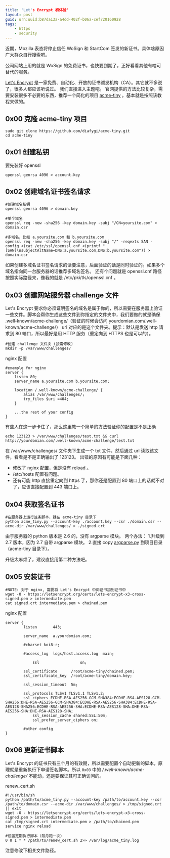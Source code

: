 ```yaml
---
title: 'Let's Encrypt 初体验'
layout: post
guid: urn:uuid:b87da13a-a4dd-402f-b06a-cef720160928
tags:
    - https
    - security
---
```


近期，Mozilla 表态将停止信任 WoSign 和 StartCom 签发的新证书。具体啥原因广大群众自行搜索吧。

公司网站上用的就是 WoSign 的免费证书，也快要到期了，正好看看其他有啥可替代的服务。

[Let's Encrypt](https://letsencrypt.org/) 是一家免费、自动化、开放的证书颁发机构（CA）。其它就不多说了，很多人都应该听说过。
我们直接进入主题吧。
官网提供的方法比较复杂，需要安装很多不必要的东西，推荐一个简化的项目 [acme-tiny](https://github.com/diafygi/acme-tiny) 。基本就是按照该教程来做的。

## 0x00 克隆 acme-tiny 项目

```
sudo git clone https://github.com/diafygi/acme-tiny.git
cd acme-tiny
```

## 0x01 创建私钥
要先装好 openssl

```
openssl genrsa 4096 > account.key
```

## 0x02 创建域名证书签名请求

```
#创建域名私钥
openssl genrsa 4096 > domain.key

#单个域名
openssl req -new -sha256 -key domain.key -subj "/CN=yoursite.com" > domain.csr

#多域名，比如 a.yoursite.com 和 b.yoursite.com
openssl req -new -sha256 -key domain.key -subj "/" -reqexts SAN -config <(cat /etc/ssl/openssl.cnf <(printf "[SAN]\nsubjectAltName=DNS:a.yoursite.com,DNS:b.yoursite.com")) > domain.csr
```

如果创建多域名证书签名请求的话要注意，后面验证的话是同时验证的。如果多个域名指向同一台服务器的话推荐多域名签名。
还有个问题就是 openssl.cnf 路径按照实际路径来，像我的就是 /etc/pki/tls/openssl.cnf 。

## 0x03 创建网站服务器 challenge 文件
Let's Encrypt 要求你必须证明签名的域名是属于你的，所以需要在服务器上验证一些文件。脚本会帮你生成这些文件到你指定的文件夹中，我们要做的就是确保 .well-known/acme-challenge/（验证的时候会访问 yourdomian.com/.well-known/acme-challenge/） url 对应的是这个文件夹。提示：默认是发送 http 请求到 80 端口，所以最好是用 HTTP 服务（重定向到 HTTPS 也是可以的）。


```
#创建 challenge 文件夹 (按需修改)
mkdir -p /var/www/challenges/
```

nginx 配置

```
#example for nginx
server {
    listen 80;
    server_name a.yoursite.com b.yoursite.com;

    location /.well-known/acme-challenge/ {
        alias /var/www/challenges/;
        try_files $uri =404;
    }

    ...the rest of your config
}
```

有些人在这一步卡住了，那么这里教一个简单的方法验证你的配置是不是正确

```
echo 123123 > /var/www/challenges/test.txt && curl http://yourdomian.com/.well-known/acme-challenge/test.txt
```

在 /var/www/challenges/ 文件夹下生成一个 txt 文件，然后通过 url 读取该文件，看看是不是正确输出了 123123。
出错的原因有可能是下面几种：

  - 修改了 nginx 配置，但是没有 reload 。
  - /etc/hosts 配置有问题。
  - 还有可能 http 直接重定向到 https 了，那你还是配置到 80 端口上的话就不对了，应该直接配置到 443 端口上。

## 0x04 获取签名证书

```
#在服务器上运行这条脚本，就在 acme-tiny 目录下
python acme_tiny.py --account-key ./account.key --csr ./domain.csr --acme-dir /var/www/challenges/ > ./signed.crt
```

由于服务器的 python 版本是 2.6 的，没有 argparse 模块。
两个办法：
1.升级到 2.7 版本，因为 2.7 自带 argparse 模块。
2.直接 copy [argparse.py](/media/scripts/argparse.py) 到项目目录（acme-tiny 目录下）。

升级太麻烦了，建议直接用第二种方法吧。

## 0x05 安装证书

```
#NOTE: 对于 nginx, 需要将 Let's Encrypt 中间证书加到证书中
wget -O - https://letsencrypt.org/certs/lets-encrypt-x3-cross-signed.pem > intermediate.pem
cat signed.crt intermediate.pem > chained.pem
```

nginx 配置

```
server {
        listen       443;

        server_name  a.yourdomian.com;

        #charset koi8-r;

        #access_log  logs/host.access.log  main;

		    ssl                  on;

        ssl_certificate      /root/acme-tiny/chained.pem;
        ssl_certificate_key  /root/acme-tiny/domain.key;

        ssl_session_timeout  5m;

        ssl_protocols TLSv1 TLSv1.1 TLSv1.2;
        ssl_ciphers ECDHE-RSA-AES256-GCM-SHA384:ECDHE-RSA-AES128-GCM-SHA256:DHE-RSA-AES256-GCM-SHA384:ECDHE-RSA-AES256-SHA384:ECDHE-RSA-AES128-SHA256:ECDHE-RSA-AES256-SHA:ECDHE-RSA-AES128-SHA:DHE-RSA-AES256-SHA:DHE-RSA-AES128-SHA;
		    ssl_session_cache shared:SSL:50m;
		    ssl_prefer_server_ciphers on;

        #other config
}
```

## 0x06 更新证书脚本
Let's Encrypt 的证书只有三个月的有效期，所以需要配置个自动更新的脚本，原理就是重新执行下申请签名脚本。所以 `0x03` 中的 */.well-known/acme-challenge/* 不能动，还是要保证其可正确访问的。

renew_cert.sh

```
#!/usr/bin/sh
python /path/to/acme_tiny.py --account-key /path/to/account.key --csr /path/to/domain.csr --acme-dir /var/www/challenges/ > /tmp/signed.crt || exit
wget -O - https://letsencrypt.org/certs/lets-encrypt-x3-cross-signed.pem > intermediate.pem
cat /tmp/signed.crt intermediate.pem > /path/to/chained.pem
service nginx reload
```

```
#设置定期执行脚本（每月跑一次）
0 0 1 * * /path/to/renew_cert.sh 2>> /var/log/acme_tiny.log
```

注意修改下相关文件路径。
